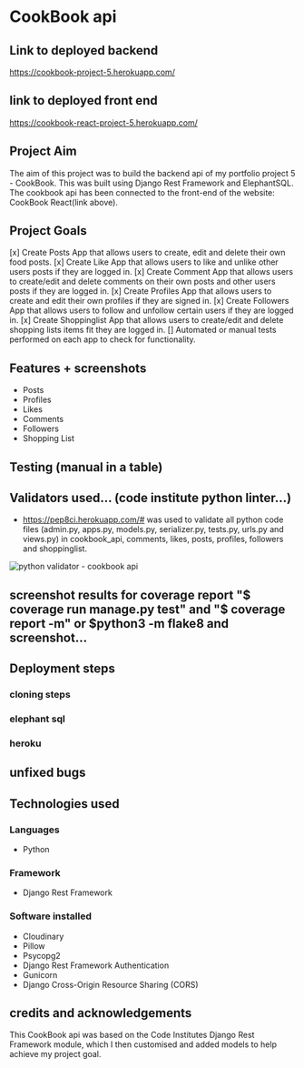# CookBook api

## Link to deployed backend
https://cookbook-project-5.herokuapp.com/

## link to deployed front end
https://cookbook-react-project-5.herokuapp.com/

## Project Aim
The aim of this project was to build the backend api of my portfolio project 5 - CookBook.
This was built using Django Rest Framework and ElephantSQL. The cookbook api has been connected to the front-end of the website: CookBook React(link above).


## Project Goals
[x] Create Posts App that allows users to create, edit and delete their own food posts.
[x] Create Like App that allows users to like and unlike other users posts if they are logged in.
[x] Create Comment App that allows users to create/edit and delete comments on their own posts and other users posts if they are logged in.
[x] Create Profiles App that allows users to create and edit their own profiles if they are signed in.
[x] Create Followers App that allows users to follow and unfollow certain users if they are logged in.
[x] Create Shoppinglist App that allows users to create/edit and delete shopping lists items fit they are logged in.
[] Automated or manual tests performed on each app to check for functionality.

## Features + screenshots
- Posts
- Profiles
- Likes
- Comments
- Followers
- Shopping List


## Testing (manual in a table)

## Validators used... (code institute python linter...)
- https://pep8ci.herokuapp.com/# was used to validate all python code files (admin.py, apps.py, models.py, serializer.py, tests.py, urls.py and views.py) in cookbook_api, comments, likes, posts, profiles, followers and shoppinglist.

![python validator - cookbook api](https://github.com/dhrutibhudia97/cookbook-api/assets/107180641/327f4e81-8f02-4bac-8df8-0328f487d561)

## screenshot results for coverage report "$ coverage run manage.py test" and "$ coverage report -m" or $python3 -m flake8 and screenshot...


## Deployment steps
### cloning steps
### elephant sql 
### heroku

## unfixed bugs

## Technologies used
### Languages
- Python

### Framework
- Django Rest Framework

### Software installed
- Cloudinary
- Pillow
- Psycopg2
- Django Rest Framework Authentication
- Gunicorn
- Django Cross-Origin Resource Sharing (CORS)


## credits and acknowledgements
This CookBook api was based on the Code Institutes Django Rest Framework module, which I then customised and added models to help achieve my project goal.

